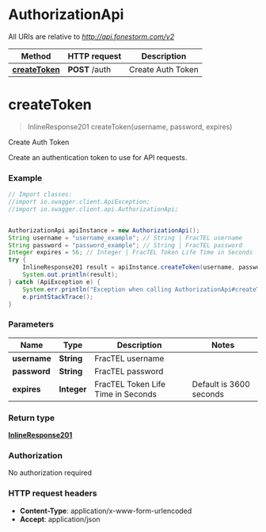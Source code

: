 # AuthorizationApi

All URIs are relative to *http://api.fonestorm.com/v2*

Method | HTTP request | Description
------------- | ------------- | -------------
[**createToken**](AuthorizationApi.md#createToken) | **POST** /auth | Create Auth Token


<a name="createToken"></a>
# **createToken**
> InlineResponse201 createToken(username, password, expires)

Create Auth Token

Create an authentication token to use for API requests.

### Example
```java
// Import classes:
//import io.swagger.client.ApiException;
//import io.swagger.client.api.AuthorizationApi;


AuthorizationApi apiInstance = new AuthorizationApi();
String username = "username_example"; // String | FracTEL username
String password = "password_example"; // String | FracTEL password
Integer expires = 56; // Integer | FracTEL Token Life Time in Seconds | Default is 3600 seconds | Maximum is 86400 seconds (24 hours)
try {
    InlineResponse201 result = apiInstance.createToken(username, password, expires);
    System.out.println(result);
} catch (ApiException e) {
    System.err.println("Exception when calling AuthorizationApi#createToken");
    e.printStackTrace();
}
```

### Parameters

Name | Type | Description  | Notes
------------- | ------------- | ------------- | -------------
 **username** | **String**| FracTEL username |
 **password** | **String**| FracTEL password |
 **expires** | **Integer**| FracTEL Token Life Time in Seconds | Default is 3600 seconds | Maximum is 86400 seconds (24 hours) | [optional]

### Return type

[**InlineResponse201**](InlineResponse201.md)

### Authorization

No authorization required

### HTTP request headers

 - **Content-Type**: application/x-www-form-urlencoded
 - **Accept**: application/json

